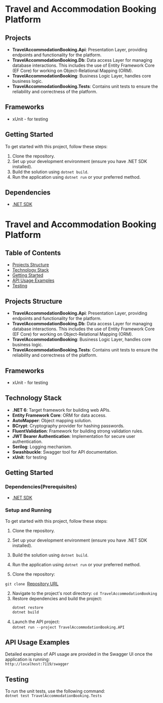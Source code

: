 # Travel and Accommodation Booking Platform


## Projects
- **TravelAccommodationBooking.Api**: Presentation Layer, providing endpoints and functionality for the platform.
- **TravelAccommodationBooking.Db**: Data access Layer for managing database interactions. This includes the use of Entity Framework Core (EF Core) for working on Object-Relational Mapping (ORM).
- **TravelAccommodationBooking**: Business Logic Layer, handles core business logic.
- **TravelAccommodationBooking.Tests**: Contains unit tests to ensure the reliability and correctness of the platform.

## Frameworks
* xUnit - for testing

## Getting Started
To get started with this project, follow these steps:
1. Clone the repository.
2. Set up your development environment (ensure you have .NET SDK installed).
3. Build the solution using `dotnet build`.
4. Run the application using `dotnet run` or your preferred method.

## Dependencies
- [.NET SDK](https://dotnet.microsoft.com/download)














# Travel and Accommodation Booking Platform

## Table of Contents

- [Projects Structure](#projects-structure)
- [Technology Stack](#technology-stack)
- [Getting Started](#getting-started)
- [API Usage Examples](#api-usage-examples)
- [Testing](#testing)

## Projects Structure
- **TravelAccommodationBooking.Api**: Presentation Layer, providing endpoints and functionality for the platform.
- **TravelAccommodationBooking.Db**: Data access Layer for managing database interactions. This includes the use of Entity Framework Core (EF Core) for working on Object-Relational Mapping (ORM).
- **TravelAccommodationBooking**: Business Logic Layer, handles core business logic.
- **TravelAccommodationBooking.Tests**: Contains unit tests to ensure the reliability and correctness of the platform.

## Frameworks
* xUnit - for testing

## Technology Stack

- **.NET 6**: Target framework for building web APIs.
- **Entity Framework Core**: ORM for data access.
- **AutoMapper**: Object mapping solution.
- **BCrypt**: Cryptography provider for hashing passwords.
- **FluentValidation**: Framework for building strong validation rules.
- **JWT Bearer Authentication**: Implementation for secure user authentication.
- **Serilog**: Logging mechanism.
- **Swashbuckle**: Swagger tool for API documentation.
- **xUnit**: for testing

## Getting Started
### Dependencies(Prerequisites)
- [.NET SDK](https://dotnet.microsoft.com/download)

### Setup and Running
To get started with this project, follow these steps:
1. Clone the repository.
2. Set up your development environment (ensure you have .NET SDK installed).
3. Build the solution using `dotnet build`.
4. Run the application using `dotnet run` or your preferred method.


1. Clone the repository:
<!--   ```sh-->
   `git clone `[Repository URL](https://github.com/Reema-Khaseeb/Travel-Accommodation-Booking.git)
<!--   ```-->
2. Navigate to the project's root directory:
    `cd TravelAccommodationBooking`
3. Restore dependencies and build the project:
    ```sh
    dotnet restore
    dotnet build
    ```
4. Launch the API project:<br>
    `dotnet run --project TravelAccommodationBooking.API`


## API Usage Examples
Detailed examples of API usage are provided in the Swagger UI once the application is running:<br>
`http://localhost:7119/swagger`

## Testing
To run the unit tests, use the following command: <br>
`dotnet test TravelAccommodationBooking.Tests`
